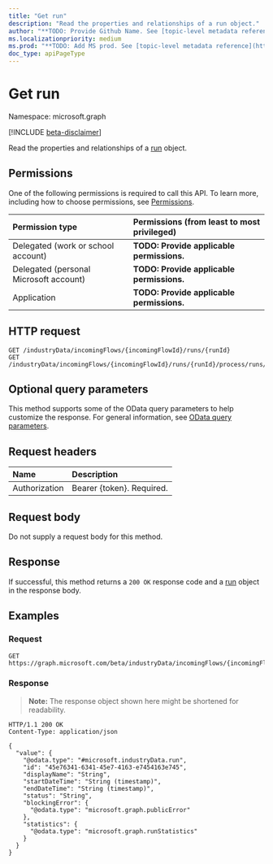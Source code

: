 ```yaml
---
title: "Get run"
description: "Read the properties and relationships of a run object."
author: "**TODO: Provide Github Name. See [topic-level metadata reference](https://msgo.azurewebsites.net/add/document/guidelines/metadata.html#topic-level-metadata)**"
ms.localizationpriority: medium
ms.prod: "**TODO: Add MS prod. See [topic-level metadata reference](https://msgo.azurewebsites.net/add/document/guidelines/metadata.html#topic-level-metadata)**"
doc_type: apiPageType
---
```


# Get run
Namespace: microsoft.graph

[!INCLUDE [beta-disclaimer](../../includes/beta-disclaimer.md)]

Read the properties and relationships of a [run](../resources/run.md) object.

## Permissions
One of the following permissions is required to call this API. To learn more, including how to choose permissions, see [Permissions](/graph/permissions-reference).

|Permission type|Permissions (from least to most privileged)|
|:---|:---|
|Delegated (work or school account)|**TODO: Provide applicable permissions.**|
|Delegated (personal Microsoft account)|**TODO: Provide applicable permissions.**|
|Application|**TODO: Provide applicable permissions.**|

## HTTP request

<!-- {
  "blockType": "ignored"
}
-->
``` http
GET /industryData/incomingFlows/{incomingFlowId}/runs/{runId}
GET /industryData/incomingFlows/{incomingFlowId}/runs/{runId}/process/runs/{runId}
```

## Optional query parameters
This method supports some of the OData query parameters to help customize the response. For general information, see [OData query parameters](/graph/query-parameters).

## Request headers
|Name|Description|
|:---|:---|
|Authorization|Bearer {token}. Required.|

## Request body
Do not supply a request body for this method.

## Response

If successful, this method returns a `200 OK` response code and a [run](../resources/run.md) object in the response body.

## Examples

### Request
<!-- {
  "blockType": "request",
  "name": "get_run"
}
-->
``` http
GET https://graph.microsoft.com/beta/industryData/incomingFlows/{incomingFlowId}/runs/{runId}
```


### Response
>**Note:** The response object shown here might be shortened for readability.
<!-- {
  "blockType": "response",
  "truncated": true,
  "@odata.type": "microsoft.industryData.run"
}
-->
``` http
HTTP/1.1 200 OK
Content-Type: application/json

{
  "value": {
    "@odata.type": "#microsoft.industryData.run",
    "id": "45e76341-6341-45e7-4163-e7454163e745",
    "displayName": "String",
    "startDateTime": "String (timestamp)",
    "endDateTime": "String (timestamp)",
    "status": "String",
    "blockingError": {
      "@odata.type": "microsoft.graph.publicError"
    },
    "statistics": {
      "@odata.type": "microsoft.graph.runStatistics"
    }
  }
}
```


